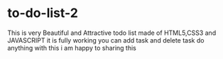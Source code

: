 # to-do-list-2
This is very Beautiful and Attractive todo list made of HTML5,CSS3 and JAVASCRIPT it is fully working you can add task and delete task do anything with this i am happy to sharing this
